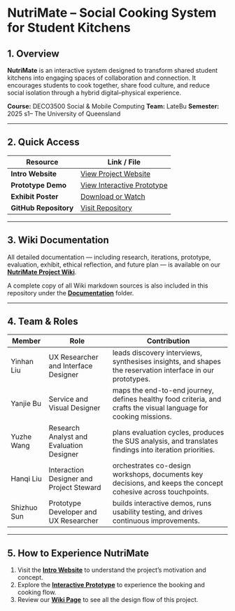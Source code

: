 # NutriMate – Social Cooking System for Student Kitchens

## 1. Overview

**NutriMate** is an interactive system designed to transform shared student kitchens into engaging spaces of collaboration and connection. It encourages students to cook together, share food culture, and reduce social isolation through a hybrid digital–physical experience.

**Course:** DECO3500 Social & Mobile Computing
**Team:** LateBu
**Semester:** 2025 s1– The University of Queensland

---

## 2. Quick Access

| Resource                    | Link / File                                                                        |
| --------------------------- | ---------------------------------------------------------------------------------- |
| **Intro Website**     | [View Project Website](https://3500introwebsite.netlify.app/)                         |
| **Prototype Demo**    | [View Interactive Prototype](https://3500prototye.netlify.app)                        |
| **Exhibit Poster**    | [Download or Watch](Documentation/prototype_evaluation/Exhibit/3500_poster.svg)       |
| **GitHub Repository** | [Visit Repository](https://github.com/Richard-WYZ/DECO3500_DesignProject_Team_LateBu) |

---

## 3. Wiki Documentation

All detailed documentation — including research, iterations, prototype, evaluation, exhibit, ethical reflection, and future plan —
is available on our **[NutriMate Project Wiki](https://github.com/Richard-WYZ/DECO3500_DesignProject_Team_LateBu/wiki)**.

A complete copy of all Wiki markdown sources is also included in this repository under the **[Documentation](https://github.com/Richard-WYZ/DECO3500_DesignProject_Team_LateBu/tree/main/Documentation)** folder.

---

## 4. Team & Roles

| Member      | Role                                     | Contribution                                                                                                     |
| ----------- | ---------------------------------------- | ---------------------------------------------------------------------------------------------------------------- |
| Yinhan Liu  | UX Researcher and Interface Designer     | leads discovery interviews, synthesises insights, and shapes the reservation interface in our prototypes.        |
| Yanjie Bu   | Service and Visual Designer              | maps the end-to-end journey, defines healthy food criteria, and crafts the visual language for cooking missions. |
| Yuzhe Wang  | Research Analyst and Evaluation Designer | plans evaluation cycles, produces the SUS analysis, and translates findings into iteration priorities.           |
| Hanqi Liu   | Interaction Designer and Project Steward | orchestrates co-design workshops, documents key decisions, and keeps the concept cohesive across touchpoints.    |
| Shizhuo Sun | Prototype Developer and UX Researcher    | builds interactive demos, runs usability testing, and drives continuous improvements.                            |

---

## 5. How to Experience NutriMate

1. Visit the **[Intro Website](https://3500introwebsite.netlify.app/)** to understand the project’s motivation and concept.
2. Explore the **[Interactive Prototype](https://3500prototye.netlify.app)** to experience the booking and cooking flow.
3. Review our **[Wiki Page](https://github.com/Richard-WYZ/DECO3500_DesignProject_Team_LateBu/wiki)** to see all the design flow of this project.
